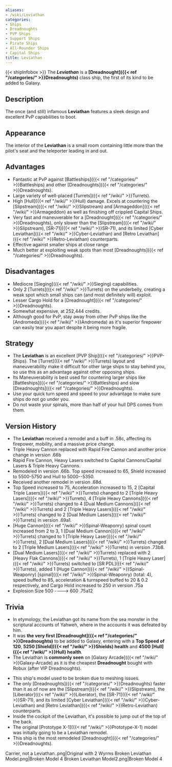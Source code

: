 ```yaml
---
aliases:
- /wiki/Leviathan
categories:
- Ships
- Dreadnoughts
- PVP Ships
- Support Ships
- Pirate Ships
- All-Rounder Ships
- Capital Ships
title: Leviathan
---
```


{{< shipInfobox >}} The **_Leviathan_** is a **[Dreadnought]({{< ref "/categories/" >}}Dreadnoughts)** class ship, the first of its kind to be added to Galaxy.

## Description

The once (and still) infamous **Leviathan** features a sleek design and excellent PvP capabilities to boot.

## Appearance

The interior of the **Leviathan** is a small room containing little more than the pilot's seat and the teleporter leading in and out.

## Advantages

- Fantastic at PvP against [Battleships]({{< ref "/categories/" >}}Battleships) and other [Dreadnoughts]({{< ref "/categories/" >}}Dreadnoughts).
- Large variety of well-placed [Turrets]({{< ref "/wiki/" >}}Turrets).
- High [Hull]({{< ref "/wiki/" >}}Hull) damage. Excels at countering the [Slipstream]({{< ref "/wiki/" >}}Slipstream) and [Armageddon]({{< ref "/wiki/" >}}Armageddon) as well as finishing off crippled Capital Ships.
- Very fast and maneuverable for a [Dreadnought]({{< ref "/categories/" >}}Dreadnoughts), only slower than the [Slipstream]({{< ref "/wiki/" >}}Slipstream), [SR-71]({{< ref "/wiki/" >}}SR-71), and its limited [Cyber Leviathan]({{< ref "/wiki/" >}}Cyber-Leviathan) and [Retro Leviathan]({{< ref "/wiki/" >}}Retro-Leviathan) counterparts.
- Effective against smaller ships at close range
- Much better at exploiting weak spots than most [Dreadnoughts]({{< ref "/categories/" >}}Dreadnoughts).

## Disadvantages

- Mediocre [Sieging]({{< ref "/wiki/" >}}Sieging) capabilities.
- Only 2 [Turrets]({{< ref "/wiki/" >}}Turrets) on the underbelly, creating a weak spot which small ships can (and most definitely will) exploit.
- Lesser Cargo Hold for a [Dreadnought]({{< ref "/categories/" >}}Dreadnoughts).
- Somewhat expensive, at 252,444 credits.
- Although good for PvP, stay away from other PvP ships like the [Andromeda]({{< ref "/wiki/" >}}Andromeda) as it's superior firepower can easily tear you apart despite it being more fragile.

## Strategy

- The **Leviathan** is an excellent [PVP Ship]({{< ref "/categories/" >}}PVP-Ships). The [Turret]({{< ref "/wiki/" >}}Turrets) layout and maneuverability make it difficult for other large ships to stay behind you, so use this as an advantage against other opposing ships.
- Its Maneuverability is best used for countering larger ships like [Battleships]({{< ref "/categories/" >}}Battleships) and slow [Dreadnoughts]({{< ref "/categories/" >}}Dreadnoughts).
- Use your quick turn speed and speed to your advantage to make sure ships do not go under you.
- Do not waste your spinals, more than half of your hull DPS comes from them.

## Version History 

- The **Leviathan** received a remodel and a buff in .58c, affecting its firepower, mobility, and a massive price change.
- Triple Heavy Cannon replaced with Rapid Fire Cannon and another price change in version .66b
- Rapid Fire Cannon, Heavy Lasers switched to Capital Cannons/Capital Lasers & Triple Heavy Cannons.
- Remodeled in version .66b. Top speed increased to 65, Shield increased to 5500-5750 and Hull to 5000--5350.
- Received another remodel in version .68d.
- Top Speed increased to 75, Acceleration increased to 15, 2 [Capital Triple Lasers]({{< ref "/wiki/" >}}Turrets) changed to 2 [Triple Heavy Lasers]({{< ref "/wiki/" >}}Turrets), 4 [Triple Heavy Cannons]({{< ref "/wiki/" >}}Turrets) changed to 4 [Dual Medium Cannons]({{< ref "/wiki/" >}}Turrets) and 2 [Triple Heavy Lasers]({{< ref "/wiki/" >}}Turrets) changed to 2 [Dual Medium Lasers]({{< ref "/wiki/" >}}Turrets) in version .69a1.
- [Huge Cannon]({{< ref "/wiki/" >}}Spinal-Weaponry) spinal count increased from 2 to 3, 1 [Dual Medium Cannon]({{< ref "/wiki/" >}}Turrets) changed to 1 [Triple Heavy Laser]({{< ref "/wiki/" >}}Turrets), 2 [Dual Medium Lasers]({{< ref "/wiki/" >}}Turrets) changed to 2 [Triple Medium Lasers]({{< ref "/wiki/" >}}Turrets) in version .73b8.
- [Dual Medium Lasers]({{< ref "/wiki/" >}}Turrets) replaced with 2 [Heavy Flak Cannons]({{< ref "/wiki/" >}}Turrets), 1 [Triple Heavy Laser]({{< ref "/wiki/" >}}Turrets) switched to [SR PDL]({{< ref "/wiki/" >}}Turrets), added 1 [Huge Cannon]({{< ref "/wiki/" >}}Spinal-Weaponry) [spinal]({{< ref "/wiki/" >}}Spinal-Weaponry) (total: 4), speed buffed to 85, acceleration & turnspeed buffed to 20 & 0.2 respectively, and Cargo Hold increased to 250 in version .75a
- Explosion Size 500 ----> 600 .75a12

## Trivia

- In etymology, the Leviathan got its name from the sea monster in the scriptural accounts of Yahweh, where in the accounts it was defeated by him.
- It was **the very first [Dreadnought]({{< ref "/categories/" >}}Dreadnoughts)** to be added to Galaxy, entering with a **Top Speed of 120**, **5250 [Shield]({{< ref "/wiki/" >}}Shields) health** and **4500 [Hull]({{< ref "/wiki/" >}}Hull) health**.
- The Leviathan is **commonly seen** on [Galaxy Arcade]({{< ref "/wiki/" >}}Galaxy-Arcade) as it is the cheapest **Dreadnought** bought with Robux (after VIP Dreadnoughts).

<!-- -->

- This ship's model used to be broken due to meshing issues.
- The only [Dreadnoughts]({{< ref "/categories/" >}}Dreadnoughts) faster than it as of now are the [Slipstream]({{< ref "/wiki/" >}}Slipstream), the [Liberator]({{< ref "/wiki/" >}}Liberator), the [SR-71]({{< ref "/wiki/" >}}SR-71), and its limited [Cyber Leviathan]({{< ref "/wiki/" >}}Cyber-Leviathan) and [Retro Leviathan]({{< ref "/wiki/" >}}Retro-Leviathan) counterparts.
- Inside the cockpit of the Leviathan, it's possible to jump out of the top of the back.
- The original [Prototype X-1]({{< ref "/wiki/" >}}Prototype-X-1) model was initially going to be a Leviathan remodel.
- This ship is the most remodeled [Dreadnought]({{< ref "/categories/" >}}Dreadnoughts).

Carrier, not a Leviathan..png|Original with 2 Wyrms Broken Leviathan Model.png|Broken Model 4 Broken Leviathan Model2.png|Broken Model 4